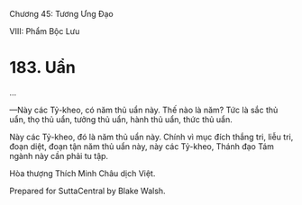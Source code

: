  

Chương 45: Tương Ưng Ðạo

VIII: Phẩm Bộc Lưu

# 183\. Uẩn

…

—Này các Tỷ-kheo, có năm thủ uẩn này. Thế nào là năm? Tức là sắc thủ uẩn, thọ thủ uẩn, tưởng thủ uẩn, hành thủ uẩn, thức thủ uẩn.

Này các Tỷ-kheo, đó là năm thủ uẩn này. Chính vì mục đích thắng tri, liễu tri, đoạn diệt, đoạn tận năm thủ uẩn này, này các Tỷ-kheo, Thánh đạo Tám ngành này cần phải tu tập.

Hòa thượng Thích Minh Châu dịch Việt.

Prepared for SuttaCentral by Blake Walsh.